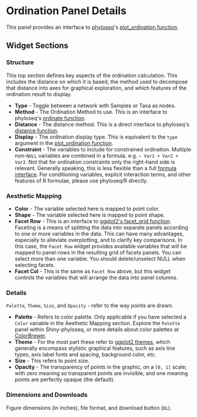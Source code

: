 # Ordination Panel Details

This panel provides an interface to 
[phyloseq](http://joey711.github.io/phyloseq)'s
[plot_ordination function](http://joey711.github.io/phyloseq/plot_ordination-examples.html).

## Widget Sections

### Structure

This top section defines key aspects of 
the ordination calculation.
This includes the distance on which it is based,
the method used to decompose that distance
into axes for graphical exploration,
and which features of the ordination result to display.

- **Type** - Toggle between a network with Samples or Taxa as nodes. 
- **Method** - The Ordination Method to use. This is an interface to
phyloseq's [ordinate function](http://joey711.github.io/phyloseq/ordinate).
- **Distance** - The distance method. This is a direct interface to phyloseq's
[distance function](http://joey711.github.io/phyloseq/distance).
- **Display** - The ordination display type.
This is equivalent to the `type` argument in 
the [plot_ordination function](http://joey711.github.io/phyloseq/plot_ordination-examples.html).
- **Constraint** - The variables to include for constrained ordination.
Multiple non-`NULL` variables are combined in a formula.
e.g. `~ Var1 + Var2 + Var3`.
Not that for ordination constraints only the right-hand side is relevant.
Generally speaking, this is less flexible than a full
[formula interface](http://cran.r-project.org/doc/manuals/r-release/R-intro.html#Formulae-for-statistical-models).
For conditioning variables, explicit interaction terms,
and other features of R formulae, please use phyloseq/R directly.

### Aesthetic Mapping

- **Color** - The variable selected here is mapped to point color.
- **Shape** - The variable selected here is mapped to point shape.
- **Facet Row** - This is an interface to
[ggplot2's facet_grid function](http://docs.ggplot2.org/0.9.3.1/facet_grid.html).
Faceting is a means of splitting the data into separate panels
according to one or more variables in the data.
This can have many advantages, especially to alleviate overplotting,
and to clarify key comparisons.
In this case, the `Facet Row` widget provides available variables
that will be mapped to panel-rows in the resulting grid of facets panels.
You can select more than one variable.
You should delete/unselect NULL when selecting facets.
- **Facet Col** - This is the same as `Facet Row` above,
but this widget controls the variables that will arrange the data
into panel columns.

### Details

`Palette`, `Theme`, `Size`, and `Opacity` - refer to the way points are drawn.

- **Palette** - Refers to color palette.
Only applicable if you have selected a `Color` variable
in the Aesthetic Mapping section.
Explore the `Palette` panel within Shiny-phyloseq,
or more details about color palettes at [ColorBrewer](http://colorbrewer2.org/).
- **Theme** - For the most part these refer to
[ggplot2 themes](http://docs.ggplot2.org/0.9.2.1/theme.html),
which generally encompass stylistic graphical features,
such as axis line types, axis label fonts and spacing, background color, etc.
- **Size** - This refers to point size.
- **Opacity** - The transparency of points in the graphic,
on a `[0, 1]` scale;
with zero meaning so transparent points are invisible,
and one meaning points are perfectly opaque (the default).

### Dimensions and Downloads

Figure dimensions (in inches), file format, and download button (`DL`).


